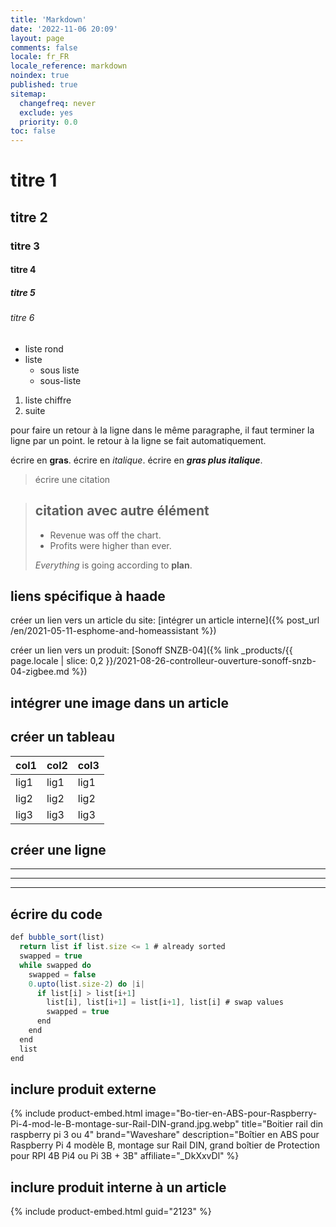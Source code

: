 ```yaml
---
title: 'Markdown'
date: '2022-11-06 20:09'
layout: page
comments: false
locale: fr_FR
locale_reference: markdown
noindex: true
published: true
sitemap:
  changefreq: never
  exclude: yes
  priority: 0.0
toc: false
---
```


# titre 1
## titre 2
### titre 3
#### titre 4
##### titre 5
###### titre 6


* liste rond
* liste
  * sous liste
  * sous-liste

1. liste chiffre
2. suite


pour faire un retour à la ligne dans le même paragraphe, il faut terminer la ligne par un point.
le retour à la ligne se fait automatiquement.

écrire en **gras**.
écrire en *italique*.
écrire en ***gras plus italique***.

> écrire une citation

> ## citation avec autre élément
>
> - Revenue was off the chart.
> - Profits were higher than ever.
>
>  *Everything* is going according to **plan**.

## liens spécifique à haade

créer un lien vers un article du site:
[intégrer un article interne]({% post_url /en/2021-05-11-esphome-and-homeassistant %})

créer un lien vers un produit:
[Sonoff SNZB-04]({% link _products/{{ page.locale | slice: 0,2 }}/2021-08-26-controlleur-ouverture-sonoff-snzb-04-zigbee.md %})

## intégrer une image dans un article


## créer un tableau

| col1 | col2 | col3 |
| --- | --- | --- |
| lig1 | lig1 | lig1 |
| lig2 | lig2 | lig2 |
| lig3 | lig3 | lig3 |

## créer une ligne

---
___
***

## écrire du code

```javascript
def bubble_sort(list)
  return list if list.size <= 1 # already sorted
  swapped = true
  while swapped do
    swapped = false
    0.upto(list.size-2) do |i|
      if list[i] > list[i+1]
        list[i], list[i+1] = list[i+1], list[i] # swap values
        swapped = true
      end
    end
  end
  list
end
```

## inclure produit externe
{% include product-embed.html image="Bo-tier-en-ABS-pour-Raspberry-Pi-4-mod-le-B-montage-sur-Rail-DIN-grand.jpg.webp" title="Boitier rail din raspberry pi 3 ou 4" brand="Waveshare" description="Boîtier en ABS pour Raspberry Pi 4 modèle B, montage sur Rail DIN, grand boîtier de Protection pour RPI 4B Pi4 ou Pi 3B + 3B" affiliate="_DkXxvDl" %}

## inclure produit interne à un article
{% include product-embed.html guid="2123" %}


